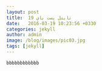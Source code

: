 ```yaml
---
layout: post
title:  تايتل پست باي 19
date:   2016-03-19 10:23:56 +0330
categories: jekyll
author: admin
image: /blog/images/pic03.jpg
tags: [jekyll]
---
```

`bbbbbbbbbbbb`